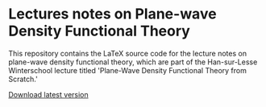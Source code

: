 # Lectures notes on Plane-wave Density Functional Theory

This repository contains the LaTeX source code for the lecture notes on
plane-wave density functional theory, which are part of the Han-sur-Lesse
Winterschool lecture titled 'Plane-Wave Density Functional Theory from Scratch.'

[Download latest version](https://github.com/ifilot/pwdft-lecture-notes/releases/latest/download/pwdft-filot.pdf)